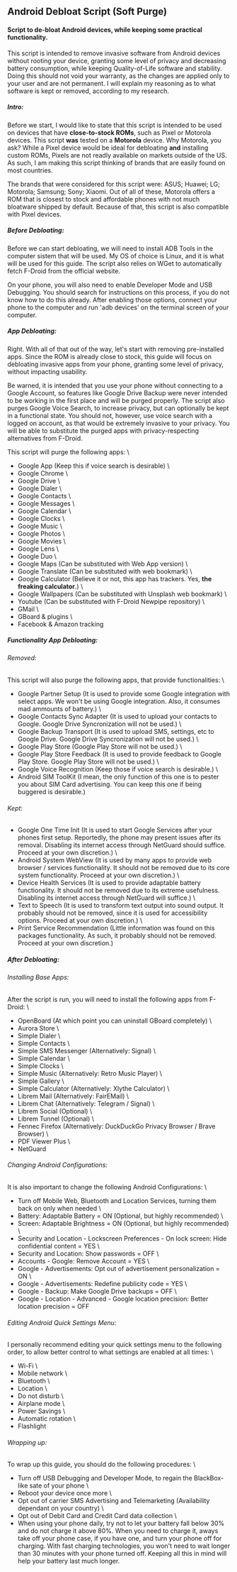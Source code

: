 ## Android Debloat Script (Soft Purge)
#### Script to de-bloat Android devices, while keeping some practical functionality.

This script is intended to remove invasive software from Android devices without rooting your device, granting some level of privacy and decreasing battery consumption, while keeping Quality-of-Life software and stability. Doing this should not void your warranty, as the changes are applied only to your user and are not permanent. I will explain my reasoning as to what software is kept or removed, according to my research.

##### Intro:
Before we start, I would like to state that this script is intended to be used on devices that have **close-to-stock ROMs**, such as Pixel or Motorola devices. This script **was** tested on a **Motorola** device. Why Motorola, you ask? While a Pixel device would be ideal for debloating **and** installing custom ROMs, Pixels are not readly available on markets outside of the US. As such, I am making this script thinking of brands that are easily found on most countries.

The brands that were considered for this script were: ASUS; Huawei; LG; Motorola; Samsung; Sony; Xiaomi. Out of all of these, Motorola offers a ROM that is closest to stock and affordable phones with not much bloatware shipped by default. Because of that, this script is also compatible with Pixel devices.

##### Before Debloating:
Before we can start debloating, we will need to install ADB Tools in the computer sistem that will be used. My OS of choice is Linux, and it is what will be used for this guide. The script also relies on WGet to automatically fetch F-Droid from the official website.

On your phone, you will also need to enable Developer Mode and USB Debugging. You should search for instructions on this process, if you do not know how to do this already. After enabling those options, connect your phone to the computer and run 'adb devices' on the terminal screen of your computer.

##### App Debloating:
Right. With all of that out of the way, let's start with removing pre-installed apps. Since the ROM is already close to stock, this guide will focus on debloating invasive apps from your phone, granting some level of privacy, without impacting usability.

Be warned, it is intended that you use your phone without connecting to a Google Account, so features like Google Drive Backup were never intended to be working in the first place and will be purged properly. The script also purges Google Voice Search, to increase privacy, but can optionally be kept in a functional state. You should not, however, use voice search with a logged on account, as that would be extremely invasive to your privacy. You will be able to substitute the purged apps with privacy-respecting alternatives from F-Droid.

This script will purge the following apps: \
- Google App (Keep this if voice search is desirable) \
- Google Chrome \
- Google Drive \
- Google Dialer \
- Google Contacts \
- Google Messages \
- Google Calendar \
- Google Clocks \
- Google Music \
- Google Photos \
- Google Movies \
- Google Lens \
- Google Duo \
- Google Maps (Can be substituted with Web App version) \
- Google Translate (Can be substituted with web bookmark) \
- Google Calculator (Believe it or not, this app has trackers. Yes, **the freaking calculator**.) \
- Google Wallpapers (Can be substituted with Unsplash web bookmark) \
- Youtube (Can be substituted with F-Droid Newpipe repository) \
- GMail \
- GBoard & plugins \
- Facebook & Amazon tracking

##### Functionality App Debloating:
###### Removed:
This script will also purge the following apps, that provide functionalities: \
- Google Partner Setup (It is used to provide some Google integration with select apps. We won't be using Google integration. Also, it consumes mad ammounts of battery.) \
- Google Contacts Sync Adapter (It is used to upload your contacts to Google. Google Drive Syncronization will not be used.) \
- Google Backup Transport (It is used to upload SMS, settings, etc to Google Drive. Google Drive Syncronization will not be used.) \
- Google Play Store (Google Play Store will not be used.) \
- Google Play Store Feedback (It is used to provide feedback to Google Play Store. Google Play Store will not be used.) \
- Google Voice Recognition (Keep those if voice search is desirable.) \
- Android SIM ToolKit (I mean, the only function of this one is to pester you about SIM Card advertising. You can keep this one if being buggered is desirable.)

###### Kept:
- Google One Time Init (It is used to start Google Services after your phones first setup. Reportedly, the phone may present issues after its removal. Disabling its internet access through NetGuard should suffice. Proceed at your own discretion.) \
- Android System WebView (It is used by many apps to provide web browser / services functionality. It should not be removed due to its core system functionality. Proceed at your own discretion.) \
- Device Health Services (It is used to provide adaptable battery functionality. It should not be removed due to its extreme usefulness. Disabling its internet access through NetGuard will suffice.) \
- Text to Speech (It is used to transform text output into sound output. It probably should not be removed, since it is used for accessibility options. Proceed at your own discretion.) \
- Print Service Recommendation (Little information was found on this packages functionality. As such, it probably should not be removed. Proceed at your own discretion.)

##### After Debloating:
###### Installing Base Apps:
After the script is run, you will need to install the following apps from F-Droid: \
- OpenBoard (At which point you can uninstall GBoard completely) \
- Aurora Store \
- Simple Dialer \
- Simple Contacts \
- Simple SMS Messenger (Alternatively: Signal) \
- Simple Calendar \
- Simple Clocks \
- Simple Music (Alternatively: Retro Music Player) \
- Simple Gallery \
- Simple Calculator (Alternatively: Xlythe Calculator) \
- Librem Mail (Alternatively: FairEMail) \
- Librem Chat (Alternatively: Telegram / Signal) \
- Librem Social (Optional) \
- Librem Tunnel (Optional) \
- Fennec Firefox (Alternatively: DuckDuckGo Privacy Browser / Brave Browser) \
- PDF Viewer Plus \
- NetGuard

###### Changing Android Configurations:
It is also important to change the following Android Configurations: \
- Turn off Mobile Web, Bluetooth and Location Services, turning them back on only when needed \
- Battery: Adaptable Battery = ON (Optional, but highly recommended) \
- Screen: Adaptable Brightness = ON (Optional, but highly recommended) \
- Security and Location - Lockscreen Preferences - On lock screen: Hide confidential content = YES \
- Security and Location: Show passwords = OFF \
- Accounts - Google: Remove Account = YES \
- Google - Advertisements: Opt out of advertisement personalization = ON \
- Google - Advertisements: Redefine publicity code = YES \
- Google - Backup: Make Google Drive backups = OFF \
- Google - Location - Advanced - Google location precision: Better location precision = OFF

###### Editing Android Quick Settings Menu:
I personally recommend editing your quick settings menu to the following order, to allow better control to what settings are enabled at all times: \
- Wi-Fi \
- Mobile network \
- Bluetooth \
- Location \
- Do not disturb \
- Airplane mode \
- Power Savings \
- Automatic rotation \
- Flashlight

###### Wrapping up:
To wrap up this guide, you should do the following procedures: \
- Turn off USB Debugging and Developer Mode, to regain the BlackBox-like sate of your phone \
- Reboot your device once more \
- Opt out of carrier SMS Advertising and Telemarketing (Availability dependant on your country) \
- Opt out of Debit Card and Credit Card data collection \
- When using your phone daily, try not to let your battery fall below 30% and do not charge it above 80%. When you need to charge it, aways take off your phone case, if you have one, and turn your phone off for charging. With fast charging technologies, you won't need to wait longer than 30 minutes with your phone turned off. Keeping all this in mind will help your battery last much longer.
